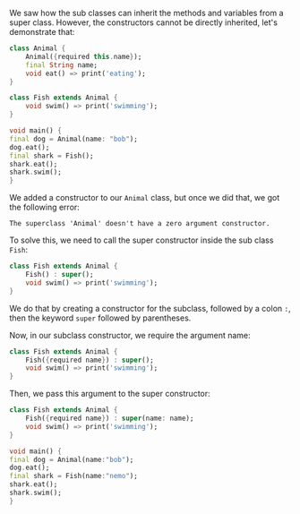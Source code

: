 We saw how the sub classes can inherit the methods and variables from a super class. However, the constructors cannot be directly inherited, let's demonstrate that:

```dart
class Animal {
    Animal({required this.name});
    final String name;
    void eat() => print('eating');
}

class Fish extends Animal {
    void swim() => print('swimming');
}

void main() {
final dog = Animal(name: "bob");
dog.eat();
final shark = Fish();
shark.eat();
shark.swim();
}
```

We added a constructor to our `Animal` class, but once we did that, we got the following error:

```
The superclass 'Animal' doesn't have a zero argument constructor.
```

To solve this, we need to call the super constructor inside the sub class `Fish`:

```dart
class Fish extends Animal {
    Fish() : super();
    void swim() => print('swimming');
}
```

We do that by creating a constructor for the subclass, followed by a colon `:`, then the keyword `super` followed by parentheses.

Now, in our subclass constructor, we require the argument name:

```dart
class Fish extends Animal {
    Fish({required name}) : super();
    void swim() => print('swimming');
}
```

Then, we pass this argument to the super constructor:

```dart
class Fish extends Animal {
    Fish({required name}) : super(name: name);
    void swim() => print('swimming');
}
```

```dart
void main() {
final dog = Animal(name:"bob");
dog.eat();
final shark = Fish(name:"nemo");
shark.eat();
shark.swim();
}
```
